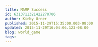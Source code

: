 ```yaml
---
title: MAMP Success
id: 6313711321422270706
author: Kirby Urner
published: 2015-11-29T15:35:00.003-08:00
updated: 2015-11-29T16:04:06.123-08:00
blog: world_game
tags: 
---
```


